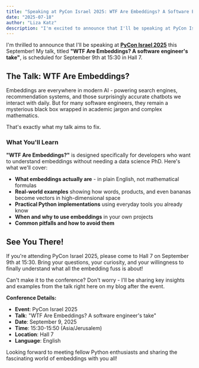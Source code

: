 ```yaml
---
title: "Speaking at PyCon Israel 2025: WTF Are Embeddings? A Software Engineer's Take"
date: "2025-07-18"
author: "Liza Katz"
description: "I'm excited to announce that I'll be speaking at PyCon Israel 2025 with a talk that demystifies embeddings for software engineers - no ML PhD required!"
---
```


I'm thrilled to announce that I'll be speaking at [**PyCon Israel 2025**](https://python.org.il/) this September! My talk, titled **"WTF Are Embeddings? A software engineer's take"**, is scheduled for September 9th at 15:30 in Hall 7.

## The Talk: WTF Are Embeddings?

Embeddings are everywhere in modern AI - powering search engines, recommendation systems, and those surprisingly accurate chatbots we interact with daily. But for many software engineers, they remain a mysterious black box wrapped in academic jargon and complex mathematics.

That's exactly what my talk aims to fix.

### What You'll Learn

**"WTF Are Embeddings?"** is designed specifically for developers who want to understand embeddings without needing a data science PhD. Here's what we'll cover:

- **What embeddings actually are** - in plain English, not mathematical formulas
- **Real-world examples** showing how words, products, and even bananas become vectors in high-dimensional space
- **Practical Python implementations** using everyday tools you already know
- **When and why to use embeddings** in your own projects
- **Common pitfalls and how to avoid them**

## See You There!

If you're attending PyCon Israel 2025, please come to Hall 7 on September 9th at 15:30. Bring your questions, your curiosity, and your willingness to finally understand what all the embedding fuss is about!

Can't make it to the conference? Don't worry - I'll be sharing key insights and examples from the talk right here on my blog after the event.

**Conference Details:**
- **Event**: PyCon Israel 2025
- **Talk**: "WTF Are Embeddings? A software engineer's take"
- **Date**: September 9, 2025
- **Time**: 15:30-15:50 (Asia/Jerusalem)
- **Location**: Hall 7
- **Language**: English

Looking forward to meeting fellow Python enthusiasts and sharing the fascinating world of embeddings with you all!
